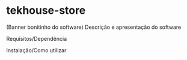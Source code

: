 # tekhouse-store

(Banner bonitinho do software)
Descrição e apresentação do software

Requisitos/Dependência

Instalação/Como utilizar


